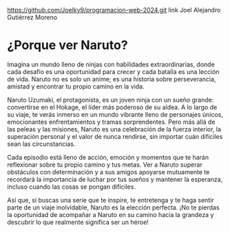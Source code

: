 https://github.com/Joelky9/programacion-web-2024.git link  Joel Alejandro Gutiérrez Moreno
# ¿Porque ver Naruto?

Imagina un mundo lleno de ninjas con habilidades extraordinarias, donde cada desafío es una oportunidad para crecer y cada batalla es una lección de vida. Naruto no es solo un anime; es una historia sobre perseverancia, amistad y encontrar tu propio camino en la vida.

Naruto Uzumaki, el protagonista, es un joven ninja con un sueño grande: convertirse en el Hokage, el líder más poderoso de su aldea. A lo largo de su viaje, te verás inmerso en un mundo vibrante lleno de personajes únicos, emocionantes enfrentamientos y tramas sorprendentes. Pero más allá de las peleas y las misiones, Naruto es una celebración de la fuerza interior, la superación personal y el valor de nunca rendirse, sin importar cuán difíciles sean las circunstancias.

Cada episodio está lleno de acción, emoción y momentos que te harán reflexionar sobre tu propio camino y tus metas. Ver a Naruto superar obstáculos con determinación y a sus amigos apoyarse mutuamente te recordará la importancia de luchar por tus sueños y mantener la esperanza, incluso cuando las cosas se pongan difíciles.

Así que, si buscas una serie que te inspire, te entretenga y te haga sentir parte de un viaje inolvidable, Naruto es la elección perfecta. ¡No te pierdas la oportunidad de acompañar a Naruto en su camino hacia la grandeza y descubrir lo que realmente significa ser un héroe!
